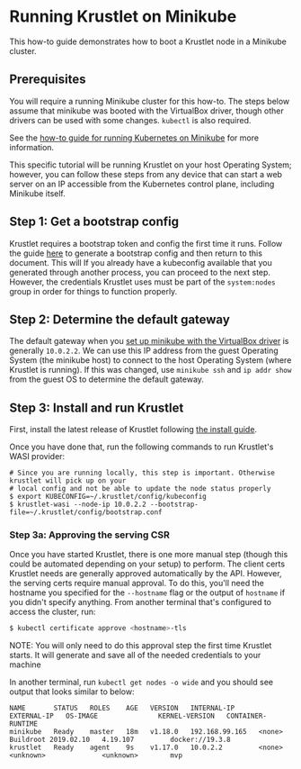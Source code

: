# Running Krustlet on Minikube

This how-to guide demonstrates how to boot a Krustlet node in a Minikube cluster.

## Prerequisites

You will require a running Minikube cluster for this how-to. The steps below assume that minikube
was booted with the VirtualBox driver, though other drivers can be used with some changes. `kubectl`
is also required.

See the [how-to guide for running Kubernetes on Minikube](kubernetes-on-minikube.md) for more
information.

This specific tutorial will be running Krustlet on your host Operating System; however, you can
follow these steps from any device that can start a web server on an IP accessible from the
Kubernetes control plane, including Minikube itself.

## Step 1: Get a bootstrap config

Krustlet requires a bootstrap token and config the first time it runs. Follow the guide
[here](bootstrapping.md) to generate a bootstrap config and then return to this document. This will
If you already have a kubeconfig available that you generated through another process, you can
proceed to the next step. However, the credentials Krustlet uses must be part of the `system:nodes`
group in order for things to function properly.

## Step 2: Determine the default gateway

The default gateway when you [set up minikube with the VirtualBox driver](kubernetes-on-minikube.md)
is generally `10.0.2.2`. We can use this IP address from the guest Operating System (the minikube
host) to connect to the host Operating System (where Krustlet is running). If this was changed, use
`minikube ssh` and `ip addr show` from the guest OS to determine the default gateway.

## Step 3: Install and run Krustlet

First, install the latest release of Krustlet following [the install guide](../intro/install.md).

Once you have done that, run the following commands to run Krustlet's WASI provider:

```shell
# Since you are running locally, this step is important. Otherwise krustlet will pick up on your
# local config and not be able to update the node status properly
$ export KUBECONFIG=~/.krustlet/config/kubeconfig
$ krustlet-wasi --node-ip 10.0.2.2 --bootstrap-file=~/.krustlet/config/bootstrap.conf
```

### Step 3a: Approving the serving CSR

Once you have started Krustlet, there is one more manual step (though this could be automated
depending on your setup) to perform. The client certs Krustlet needs are generally approved
automatically by the API. However, the serving certs require manual approval. To do this, you'll
need the hostname you specified for the `--hostname` flag or the output of `hostname` if you didn't
specify anything. From another terminal that's configured to access the cluster, run:

```bash
$ kubectl certificate approve <hostname>-tls
```

NOTE: You will only need to do this approval step the first time Krustlet starts. It will generate
and save all of the needed credentials to your machine

In another terminal, run `kubectl get nodes -o wide` and you should see output that looks similar to
below:

```
NAME       STATUS   ROLES    AGE   VERSION   INTERNAL-IP      EXTERNAL-IP   OS-IMAGE               KERNEL-VERSION   CONTAINER-RUNTIME
minikube   Ready    master   18m   v1.18.0   192.168.99.165   <none>        Buildroot 2019.02.10   4.19.107         docker://19.3.8
krustlet   Ready    agent    9s    v1.17.0   10.0.2.2         <none>        <unknown>              <unknown>        mvp
```
